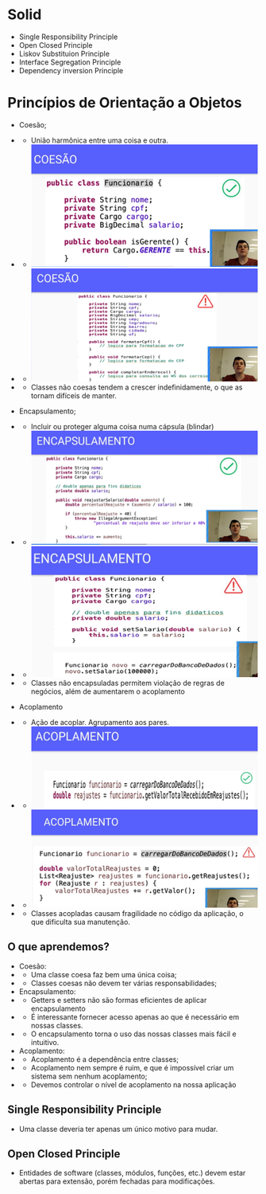 # Solid
- Single Responsibility Principle
- Open Closed Principle
- Liskov Substituion Principle
- Interface Segregation Principle
- Dependency inversion Principle

# Princípios de Orientação a Objetos
- Coesão;
- - União harmônica entre uma coisa e outra.
- - ![img_1.png](img_1.png)
- - ![img_3.png](img_3.png)
- - Classes não coesas tendem a crescer indefinidamente, o que as tornam difíceis de manter.

- Encapsulamento;
- - Incluir ou proteger alguma coisa numa cápsula (blindar)
- - ![img.png](img.png)
- - ![img_2.png](img_2.png)
- - Classes não encapsuladas permitem violação de regras de negócios, além de aumentarem o acoplamento

- Acoplamento
- - Ação de acoplar. Agrupamento aos pares.
- - ![img_4.png](img_4.png)
- - ![img_5.png](img_5.png)
- - Classes acopladas causam fragilidade no código da aplicação, o que dificulta sua manutenção.

## O que aprendemos?
- Coesão:
- - Uma classe coesa faz bem uma única coisa;
- - Classes coesas não devem ter várias responsabilidades;
- Encapsulamento:
- - Getters e setters não são formas eficientes de aplicar encapsulamento
- - É interessante fornecer acesso apenas ao que é necessário em nossas classes.
- - O encapsulamento torna o uso das nossas classes mais fácil e intuitivo.
- Acoplamento:
- - Acoplamento é a dependência entre classes;
- - Acoplamento nem sempre é ruim, e que é impossível criar um sistema sem nenhum acoplamento;
- - Devemos controlar o nível de acoplamento na nossa aplicação 

## Single Responsibility Principle
- Uma classe deveria ter apenas um único motivo para mudar.

## Open Closed Principle
- Entidades de software (classes, módulos, funções, etc.) devem estar abertas para extensão, porém fechadas para 
  modificações.